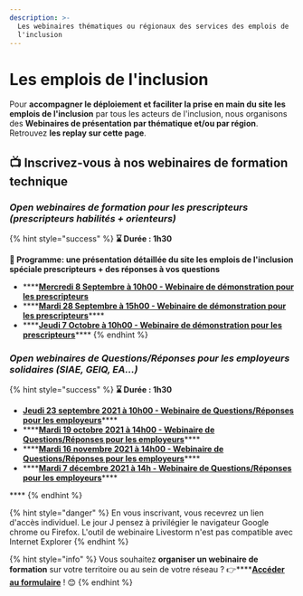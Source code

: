 ```yaml
---
description: >-
  Les webinaires thématiques ou régionaux des services des emplois de
  l'inclusion
---
```


# Les emplois de l'inclusion

Pour **accompagner le déploiement et faciliter la prise en main du site les emplois de l'inclusion** par tous les acteurs de l'inclusion, nous organisons des **Webinaires de présentation par thématique et/ou par région**. Retrouvez **les replay sur cette page**.

## 📺 Inscrivez-vous à nos webinaires de formation technique

### _Open webinaires de formation pour les prescripteurs \(prescripteurs habilités + orienteurs\)_

{% hint style="success" %}
**⌛ Durée : 1h30**

**📜 Programme: une présentation détaillée du site les emplois de l'inclusion spéciale prescripteurs + des réponses à vos questions** 

* \*\*\*\*[**Mercredi 8 Septembre à 10h00 - Webinaire de démonstration pour les prescripteurs**](https://app.livestorm.co/itou/les-emplois-open-webinaire-de-demonstration-pour-les-prescripteurs-21?type=detailed)
* \*\*\*\*[**Mardi 28 Septembre à 15h00 - Webinaire de démonstration pour les prescripteurs**](https://app.livestorm.co/itou/les-emplois-open-webinaire-de-demonstration-pour-les-prescripteurs-22?type=detailed)\*\*\*\*
* \*\*\*\*[**Jeudi 7 Octobre à 10h00 - Webinaire de démonstration pour les prescripteurs**](https://app.livestorm.co/itou/les-emplois-open-webinaire-de-demonstration-pour-les-prescripteurs-23?type=detailed)\*\*\*\*
{% endhint %}

### _Open webinaires de Questions/Réponses pour les employeurs solidaires \(SIAE, GEIQ, EA...\)_

{% hint style="success" %}
**⌛ Durée : 1h30**

* [**Jeudi 23 septembre 2021 à 10h00 - Webinaire de Questions/Réponses pour les employeurs**](https://app.livestorm.co/itou/les-emplois-webinaire-de-questionsreponses-pour-les-employeurs?utm_source=Livestorm+company+page)\*\*\*\*
* \*\*\*\*[**Mardi 19 octobre 2021 à 14h00 - Webinaire de Questions/Réponses pour les employeurs**](https://app.livestorm.co/itou/les-emplois-webinaire-de-questionsreponses-pour-les-employeurs3?type=detailed)\*\*\*\*
* \*\*\*\*[**Mardi 16 novembre 2021 à 14h00 - Webinaire de Questions/Réponses pour les employeurs**](https://app.livestorm.co/itou/les-emplois-webinaire-de-questionsreponses-pour-les-employeurs4?type=detailed)\*\*\*\*
* \*\*\*\*[**Mardi 7 décembre 2021 à 14h - Webinaire de Questions/Réponses pour les employeurs**](https://app.livestorm.co/itou/les-emplois-webinaire-questionsreponses-pour-les-employeurs?type=detailed)\*\*\*\*

\*\*\*\*
{% endhint %}

{% hint style="danger" %}
En vous inscrivant, vous recevrez un lien d'accès individuel. Le jour J pensez à privilégier le navigateur Google chrome ou Firefox. L'outil de webinaire Livestorm n'est pas compatible avec Internet Explorer
{% endhint %}

{% hint style="info" %}
 Vous souhaitez **organiser un webinaire de formation** sur votre territoire ou au sein de votre réseau ? 👉\*\*\*\*[**Accéder au formulaire**](https://startupsbeta.typeform.com/to/btgqYsdQ) ! 😊 
{% endhint %}

